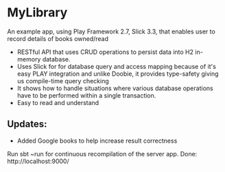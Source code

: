 # MyLibrary
An example app, using Play Framework 2.7, Slick 3.3, that enables user to record details of books owned/read


- RESTful API that uses CRUD operations to persist data into H2 in-memory database.
- Uses Slick for for database query and access mapping because of it's easy PLAY integration and unlike Doobie, it provides type-safety giving us compile-time query checking
- It shows how to handle situations where various database operations have to be performed within a single transaction.
- Easy to read and understand

## Updates:
- Added Google books to help increase result correctness

Run sbt ~run for continuous recompilation of the server app.
Done: http://localhost:9000/
